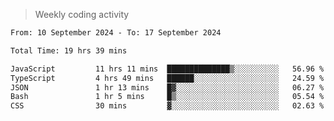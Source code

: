 > Weekly coding activity
<!--START_SECTION:waka-->

```txt
From: 10 September 2024 - To: 17 September 2024

Total Time: 19 hrs 39 mins

JavaScript         11 hrs 11 mins  ██████████████▒░░░░░░░░░░   56.96 %
TypeScript         4 hrs 49 mins   ██████░░░░░░░░░░░░░░░░░░░   24.59 %
JSON               1 hr 13 mins    █▓░░░░░░░░░░░░░░░░░░░░░░░   06.27 %
Bash               1 hr 5 mins     █▒░░░░░░░░░░░░░░░░░░░░░░░   05.54 %
CSS                30 mins         ▓░░░░░░░░░░░░░░░░░░░░░░░░   02.63 %
```

<!--END_SECTION:waka-->
